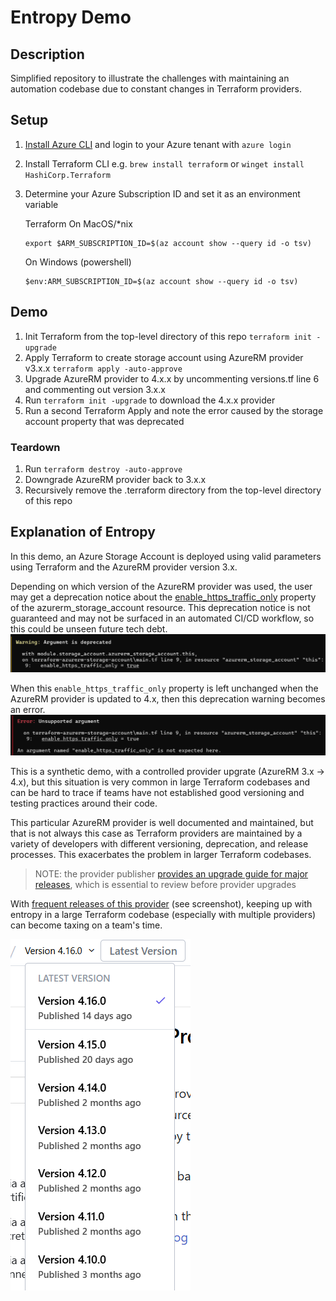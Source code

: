 # Entropy Demo
## Description
Simplified repository to illustrate the challenges with maintaining an automation codebase due to constant changes in Terraform providers.
## Setup
1. [Install Azure CLI](https://learn.microsoft.com/en-us/cli/azure/install-azure-cli) and login to your Azure tenant with `azure login`
1. Install Terraform CLI e.g. `brew install terraform` or `winget install HashiCorp.Terraform`
1. Determine your Azure Subscription ID and set it as an environment variable
    
    Terraform On MacOS/*nix
    ```
    export $ARM_SUBSCRIPTION_ID=$(az account show --query id -o tsv)
    ```
    On Windows (powershell)
    ```
    $env:ARM_SUBSCRIPTION_ID=$(az account show --query id -o tsv)
    ```
## Demo
1. Init Terraform from the top-level directory of this repo `terraform init -upgrade`
1. Apply Terraform to create storage account using AzureRM provider v3.x.x `terraform apply -auto-approve`
1. Upgrade AzureRM provider to 4.x.x by uncommenting versions.tf line 6 and commenting out version 3.x.x
1. Run `terraform init -upgrade` to download the 4.x.x provider
1. Run a second Terraform Apply and note the error caused by the storage account property that was deprecated
### Teardown
1. Run `terraform destroy -auto-approve`
1. Downgrade AzureRM provider back to 3.x.x
1. Recursively remove the .terraform directory from the top-level directory of this repo
## Explanation of Entropy
In this demo, an Azure Storage Account is deployed using valid parameters using Terraform and the AzureRM provider version 3.x.
 
Depending on which version of the AzureRM provider was used, the user may get a deprecation notice about the [enable_https_traffic_only](https://github.com/dbenedic-insight/entropy-demo/blob/main/terraform-azurerm-storage-account/main.tf#L9) property of the azurerm_storage_account resource. This deprecation notice is not guaranteed and may not be surfaced in an automated CI/CD workflow, so this could be unseen future tech debt.
![Storage Account property deprecation warning](.img/deprecation-warning.png)

When this `enable_https_traffic_only` property is left unchanged when the AzureRM provider is updated to 4.x, then this deprecation warning becomes an error.
![Storage Account property error](.img/property-error.png)

This is a synthetic demo, with a controlled provider upgrate (AzureRM 3.x -> 4.x), but this situation is very common in large Terraform codebases and can be hard to trace if teams have not established good versioning and testing practices around their code.

This particular AzureRM provider is well documented and maintained, but that is not always this case as Terraform providers are maintained by a variety of developers with different versioning, deprecation, and release processes. This exacerbates the problem in larger Terraform codebases.

> NOTE: the provider publisher [provides an upgrade guide for major releases](https://registry.terraform.io/providers/hashicorp/azurerm/latest/docs/guides/4.0-upgrade-guide#azurerm_storage_account), which is essential to review before provider upgrades

With [frequent releases of this provider](https://github.com/hashicorp/terraform-provider-azurerm/releases) (see screenshot), keeping up with entropy in a large Terraform codebase (especially with multiple providers) can become taxing on a team's time.

![AzureRM provider releases](.img/provider-releases.png)